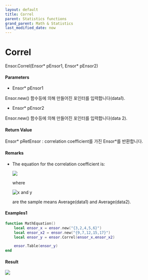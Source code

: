 ```yaml
---
layout: default
title: Correl
parent: Statistics functions
grand_parent: Math & Statistics
last_modified_date: now
---
```


# Correl

Ensor.Correl\(Ensor\* pEnsor1, Ensor\* pEnsor2\)

#### Parameters

* Ensor\* pEnsor1

Ensor.new\(\) 함수등에 의해 만들어진 포인터를 입력합니다\(data1\).

* Ensor\* pEnsor2

Ensor.new\(\) 함수등에 의해 만들어진 포인터를 입력합니다\(data 2\).

#### Return Value

Ensor\* pRetEnsor : correlation coefficient를 가진 Ensor\*를 반환합니다.

#### Remarks

* The equation for the correlation coefficient is:

  ![](./StatisticsAPI/CorrelFunc.png)

  where

  ![](https://support.content.office.net/en-us/media/e50bfa35-f7a7-44ee-91eb-d25d79f90f42.png "x and y")

  are the sample means Average\(data1\) and Average\(data2\).

#### Examples1

```lua
function MathEquation()
 	local ensor_x = ensor.new("{3,2,4,5,6}")
	local ensor_x2 = ensor.new("{9,7,12,15,17}")
	local ensor_y = ensor.Correl(ensor_x,ensor_x2)

 	ensor.Table(ensor_y)
end	
```

#### Result

![](./StatisticsAPI/CorrelReslultTable.png)


